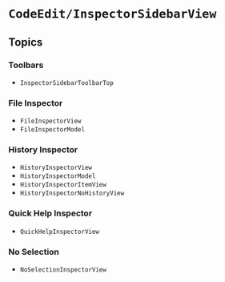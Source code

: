 # ``CodeEdit/InspectorSidebarView``

## Topics

### Toolbars

- ``InspectorSidebarToolbarTop``

### File Inspector

- ``FileInspectorView``
- ``FileInspectorModel``

### History Inspector

- ``HistoryInspectorView``
- ``HistoryInspectorModel``
- ``HistoryInspectorItemView``
- ``HistoryInspectorNoHistoryView``

### Quick Help Inspector

- ``QuickHelpInspectorView``

### No Selection

- ``NoSelectionInspectorView``
